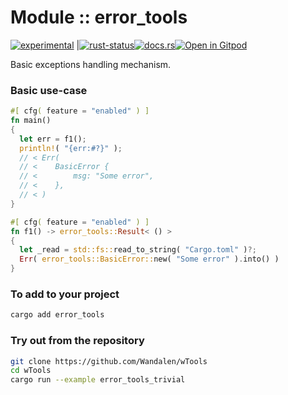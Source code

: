 <!-- {{# generate.module_header{} #}} -->

# Module :: error_tools
<!--{ generate.module_header.start() }-->
 [![experimental](https://raster.shields.io/static/v1?label=&message=experimental&color=orange)](https://github.com/emersion/stability-badges#experimental) |[![rust-status](https://github.com/Wandalen/wTools/actions/workflows/ModuleErrorToolsPush.yml/badge.svg)](https://github.com/Wandalen/wTools/actions/workflows/ModuleErrorToolsPush.yml)[![docs.rs](https://img.shields.io/docsrs/error_tools?color=e3e8f0&logo=docs.rs)](https://docs.rs/error_tools)[![Open in Gitpod](https://raster.shields.io/static/v1?label=try&message=online&color=eee&logo=gitpod&logoColor=eee)](https://gitpod.io/#RUN_PATH=.,SAMPLE_FILE=sample%2Frust%2Ferror_tools_trivial%2Fsrc%2Fmain.rs,RUN_POSTFIX=--example%20error_tools_trivial/https://github.com/Wandalen/wTools)
<!--{ generate.module_header.end }-->

Basic exceptions handling mechanism.

### Basic use-case

<!-- {{# generate.module{} #}} -->

```rust ignore
#[ cfg( feature = "enabled" ) ]
fn main()
{
  let err = f1();
  println!( "{err:#?}" );
  // < Err(
  // <    BasicError {
  // <        msg: "Some error",
  // <    },
  // < )
}

#[ cfg( feature = "enabled" ) ]
fn f1() -> error_tools::Result< () >
{
  let _read = std::fs::read_to_string( "Cargo.toml" )?;
  Err( error_tools::BasicError::new( "Some error" ).into() )
}
```

<!-- qqq : investigate use-cases and write good documentation -->
<!-- qqq : make sure it work in no_std -->

### To add to your project

```sh
cargo add error_tools
```

### Try out from the repository

```sh
git clone https://github.com/Wandalen/wTools
cd wTools
cargo run --example error_tools_trivial
```
